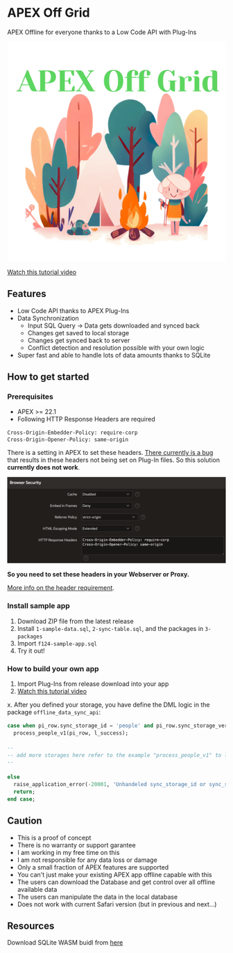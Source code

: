 # APEX Off Grid

APEX Offline for everyone thanks to a Low Code API with Plug-Ins

![](./assets/apex-off-grid-logo.png)

[Watch this tutorial video](https://youtu.be/D9aTzsYK7MQ)

## Features

- Low Code API thanks to APEX Plug-Ins
- Data Synchronization
  - Input SQL Query -> Data gets downloaded and synced back
  - Changes get saved to local storage
  - Changes get synced back to server
  - Conflict detection and resolution possible with your own logic
- Super fast and able to handle lots of data amounts thanks to SQLite
## How to get started

### Prerequisites

- APEX >= 22.1
- Following HTTP Response Headers are required

```
Cross-Origin-Embedder-Policy: require-corp
Cross-Origin-Opener-Policy: same-origin
```

There is a setting in APEX to set these headers. [There currently is a bug](https://twitter.com/chrisneumueller/status/1649367365342093313?s=20) that results in these headers not being set on Plug-In files. So this solution **currently does not work**.

![App > Shared Components > Security > Browser Security > HTTP Response Headers](./assets/http-headers-apex.png)

**So you need to set these headers in your Webserver or Proxy.**

[More info on the header requirement](https://sqlite.org/wasm/doc/trunk/persistence.md#:~:text=COOP%20and%20COEP%20HTTP%20Headers).

### Install sample app

1. Download ZIP file from the latest release
2. Install `1-sample-data.sql`, `2-sync-table.sql`, and the packages in `3-packages`
3. Import `f124-sample-app.sql`
4. Try it out!

### How to build your own app

1. Import Plug-Ins from release download into your app
2. [Watch this tutorial video](https://youtu.be/D9aTzsYK7MQ)

x. After you defined your storage, you have define the DML logic in the package `offline_data_sync_api`:

```sql
case when pi_row.sync_storage_id = 'people' and pi_row.sync_storage_version = 1 then
  process_people_v1(pi_row, l_success);

--
-- add more storages here refer to the example "process_people_v1" to learn how to implement your own logic
--

else
  raise_application_error(-20001, 'Unhandeled sync_storage_id or sync_storage_version => ' || pi_row.sync_storage_id || ' ' || pi_row.sync_storage_version);
  return;
end case;
```

## Caution

- This is a proof of concept
- There is no warranty or support garantee
- I am working in my free time on this
- I am not responsible for any data loss or damage
- Only a small fraction of APEX features are supported
- You can't just make your existing APEX app offline capable with this
- The users can download the Database and get control over all offline available data
- The users can manipulate the data in the local database
- Does not work with current Safari version (but in previous and next...)

## Resources

Download SQLite WASM buidl from [here](https://sqlite.org//download.html#:~:text=WebAssembly%20%26%20JavaScript)
